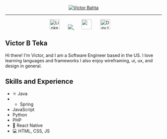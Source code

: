 <p align="center">
  <a href="https://github.com/victorbahta">
    <img src="https://i.imgur.com/zcgPJrY.jpg" alt="Victor Bahta" /></a>
</p>
<hr />
<!-- Social icons section -->
<p align="center">
  <a href="https://www.linkedin.com/in/victorbahta"><img width="32px" alt="Linkedin" title="Linkedin" src="https://i.imgur.com/PHl6kB7.png"/></a>
  &#8287;&#8287;&#8287;&#8287;&#8287;
   <a href="mailto:78victors@gmail.com" target='_blank'>
        <img src="https://i.imgur.com/dC5JCRq.png"/>
    </a>
  &#8287;&#8287;&#8287;&#8287;&#8287;
  <a href="https://i.imgur.com/NhPnhNu.png" alt="Discord" title="Victor Bahta Discord"><img width="32px" src="https://i.imgur.com/EvTcwyc.png"/></a>
  &#8287;&#8287;&#8287;&#8287;&#8287;
  <a href="https://dev.to/victorbahta"><img width="32px" alt="Dev.to" title="Victor Bahta Dev.to" src="https://i.imgur.com/423wzOM.png"></a>
  &#8287;&#8287;&#8287;&#8287;&#8287;
</p>

## Victor B Teka
Hi there! I'm Victor, and I am a Software Engineer based in the US. I love learning languages and frameworks  I also enjoy wireframing, ui, ux, and design in general. 

## Skills and Experience
* ⚛ Java
* * Spring
* JavaScript
* Python
* PHP
* 📱 React Native
* 💻 HTML, CSS, JS



<br/>
<!--
**victorbahta/victorbahta** is a ✨ _special_ ✨ repository because its `README.md` (this file) appears on your GitHub profile.

Here are some ideas to get you started:

- 🌱 I’m currently studying MSc in Computer Science
- 👯 I’m looking to collaborate on ...
- 🤔 I’m looking for help with ...
- 💬 Ask me about ...
- 📫 How to reach me: ...
- 😄 Pronouns: ...
- ⚡ Fun fact: ...
-->
